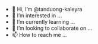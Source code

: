 - 👋 Hi, I’m @tanduong-kaleyra
- 👀 I’m interested in ...
- 🌱 I’m currently learning ...
- 💞️ I’m looking to collaborate on ...
- 📫 How to reach me ...

<!---
tanduong-kaleyra/tanduong-kaleyra is a ✨ special ✨ repository because its `README.md` (this file) appears on your GitHub profile.
You can click the Preview link to take a look at your changes.
--->
